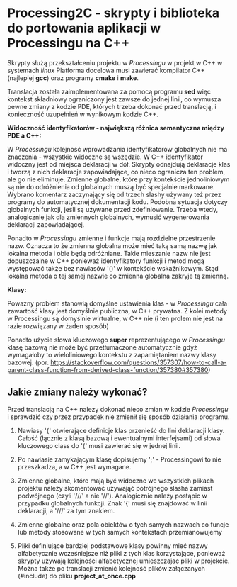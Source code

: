 Processing2C - skrypty i biblioteka do portowania aplikacji w Processingu na C++
=================================================================================

Skrypty służą przekształceniu projektu w _Processingu_ w projekt w C++ w systemach _linux_
Platforma docelowa musi zawierać kompilator C++ (najlepiej __gcc__) oraz programy __cmake__ i __make__.

Translacja została zaimplementowana za pomocą programu __sed__ więc kontekst składniowy ograniczony jest zawsze do jednej linii, co wymusza pewne zmiany z kodzie PDE, których trzeba dokonać przed translacją, i konieczność uzupełnień w wynikowym kodzie C++.

**Widoczność identyfikatorów - największą różnica semantyczna między PDE a C++:**

W _Processingu_ kolejność wprowadzania identyfikatorów globalnych nie ma znaczenia - wszystkie widoczne są wszędzie. W C++ identyfikator widoczny jest od miejsca deklaracji w dół. Skrypty odnajdują deklaracje klas i tworzą z nich deklaracje zapowiadające, co nieco ogranicza ten problem, ale go nie eliminuje. Zmienne globalne, które przy kontekście jednoliniowym są nie do odróżnienia od globalnych muszą być specjalnie markowane. Wybrano komentarz zaczynający się od trzech slashy używany też przez programy do automatycznej dokumentacji kodu. Podobna sytuacja dotyczy globalnych funkcji, jeśli są używane przed zdefiniowanie. Trzeba wtedy, analogicznie jak dla zmiennych globalnych, wymusić wygenerowania deklaracji zapowiadającej. 

Ponadto w _Processingu_ zmienne i funkcje mają rozdzielne przestrzenie nazw. Oznacza to że zmienna globalna może mieć taką samą nazwę jak lokalna metoda i obie będą odróżniane. Takie mieszanie nazw nie jest dopuszczalne w C++ ponieważ identyfikatory funkcji i metod mogą występować także bez nawiasów '()' w kontekście wskaźnikowym. Stąd lokalna metoda o tej samej nazwie co zmienna globalna zakryje tą zmienną.

**Klasy:**

Poważny problem stanowią domyślne ustawienia klas - w _Processingu_ cała zawartość klasy jest domyślnie publiczna, w C++ prywatna. Z kolei metody w Processingu są domyślnie wirtualne, w C++ nie (i ten prolem nie jest na razie rozwiązany w żaden sposób)

Ponadto użycie słowa kluczowego __super__ reprezentującego w _Processingu_ klasę bazową nie może być przetłumaczone automatycznie gdyż wymagałoby to wieloliniowego kontekstu z zapamiętaniem nazwy klasy bazowej.
(por. https://stackoverflow.com/questions/357307/how-to-call-a-parent-class-function-from-derived-class-function/357380#357380) 

 
Jakie zmiany należy wykonać?
----------------------------

Przed translacją na C++ nalezy dokonać nieco zmian w kodzie _Processingu_ i sprawdzić czy przez przypadek nie zmienił się sposób działania programu. 

1) Nawiasy '{' otwierające definicje klas przenieść do lini deklaracji klasy. Całość (łącznie z klasą bazową i ewentualnymi interfejsami) od słowa kluczowego class do '{' musi zawierać się w jednej linii.

2) Po nawiasie zamykającym klasę dopisujemy ';' - Processingowi to nie przeszkadza, a w C++ jest wymagane.

3) Zmienne globalne, które mają  być widoczne we wszystkich plikach projektu należy skomentować używająć potrójnego slasha zamiast podwójnego (czyli '///' a nie '//'). Analogicznie należy postąpic w przypadku globalnych funkcji. Znak '{' musi się znajdować w linii deklaracji, a '///' za tym znakiem.

6) Zmienne globalne oraz pola obiektów o tych samych nazwach co funcje lub metody stosowane w tych samych kontekstach przemianowujemy

5) Pliki definiujące bardziej podstawowe klasy powinny mieć nazwy alfabetycznie wcześniejsze niż pliki z tych klas korzystające, ponieważ skrypty używają kolejności alfabetycznej umieszczajac pliki w projekcie. Można także po translacji zmienić kolejność plików załączanych (#include) do pliku __project_at_once.cpp__

